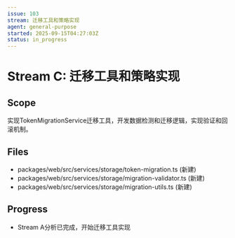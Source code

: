 ```yaml
---
issue: 103
stream: 迁移工具和策略实现
agent: general-purpose
started: 2025-09-15T04:27:03Z
status: in_progress
---
```


# Stream C: 迁移工具和策略实现

## Scope

实现TokenMigrationService迁移工具，开发数据检测和迁移逻辑，实现验证和回滚机制。

## Files

- packages/web/src/services/storage/token-migration.ts (新建)
- packages/web/src/services/storage/migration-validator.ts (新建)
- packages/web/src/services/storage/migration-utils.ts (新建)

## Progress

- Stream A分析已完成，开始迁移工具实现